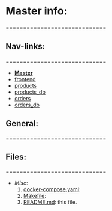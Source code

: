 # Master info:
=============================

## Nav-links:
=============================

- **[Master](/README.md)**
- [frontend](/frontend/README.md)
- [products](/wiki/products_service.md)
- [products_db](/wiki/products_db.md)
- [orders](/wiki/orders_service.md)
- [orders_db](/wiki/orders_db.md)

## General:
=============================



## Files:
=============================

- *Misc*:
    1. [docker-compose.yaml](docker-compose.yaml):
    2. [Makefile](Makefile):
    3. [README.md](README.md): this file.

